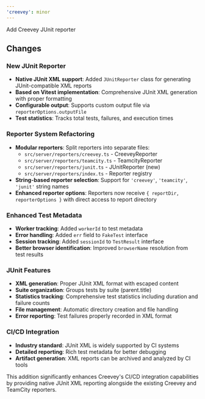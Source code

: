 ```yaml
---
'creevey': minor
---
```


Add Creevey JUnit reporter

## Changes

### New JUnit Reporter

- **Native JUnit XML support**: Added `JUnitReporter` class for generating JUnit-compatible XML reports
- **Based on Vitest implementation**: Comprehensive JUnit XML generation with proper formatting
- **Configurable output**: Supports custom output file via `reporterOptions.outputFile`
- **Test statistics**: Tracks total tests, failures, and execution times

### Reporter System Refactoring

- **Modular reporters**: Split reporters into separate files:
  - `src/server/reporters/creevey.ts` - CreeveyReporter
  - `src/server/reporters/teamcity.ts` - TeamcityReporter
  - `src/server/reporters/junit.ts` - JUnitReporter (new)
  - `src/server/reporters/index.ts` - Reporter registry
- **String-based reporter selection**: Support for `'creevey'`, `'teamcity'`, `'junit'` string names
- **Enhanced reporter options**: Reporters now receive `{ reportDir, reporterOptions }` with direct access to report directory

### Enhanced Test Metadata

- **Worker tracking**: Added `workerId` to test metadata
- **Error handling**: Added `err` field to `FakeTest` interface
- **Session tracking**: Added `sessionId` to `TestResult` interface
- **Better browser identification**: Improved `browserName` resolution from test results

### JUnit Features

- **XML generation**: Proper JUnit XML format with escaped content
- **Suite organization**: Groups tests by suite (parent.title)
- **Statistics tracking**: Comprehensive test statistics including duration and failure counts
- **File management**: Automatic directory creation and file handling
- **Error reporting**: Test failures properly recorded in XML format

### CI/CD Integration

- **Industry standard**: JUnit XML is widely supported by CI systems
- **Detailed reporting**: Rich test metadata for better debugging
- **Artifact generation**: XML reports can be archived and analyzed by CI tools

This addition significantly enhances Creevey's CI/CD integration capabilities by providing native JUnit XML reporting alongside the existing Creevey and TeamCity reporters.
